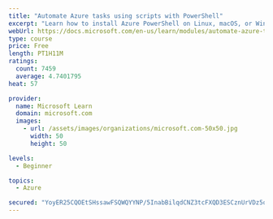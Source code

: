 ```yaml
---
title: "Automate Azure tasks using scripts with PowerShell"
excerpt: "Learn how to install Azure PowerShell on Linux, macOS, or Windows and then connect to Azure and manage your resources."
webUrl: https://docs.microsoft.com/en-us/learn/modules/automate-azure-tasks-with-powershell/
type: course
price: Free
length: PT1H11M
ratings:
  count: 7459
  average: 4.7401795
heat: 57

provider:
  name: Microsoft Learn
  domain: microsoft.com
  images:
    - url: /assets/images/organizations/microsoft.com-50x50.jpg
      width: 50
      height: 50

levels:
  - Beginner

topics:
  - Azure

secured: "YoyER25CQOEtSHssawFSQWQYYNP/5InabBilqdCNZ3tcFXQD3ESCznUrVDz5qlFkQKUk8ocRvtWtRI62LAFOWFIT7tZsMvablEkeeo022xvurOM7Olv5ri4H+Y+yp5CVqmSZGbd9ahDSQcAbbkI6zmKrgCe18k7i6IjfdKN9KM/SdJfyhgjLE+z5Y9XjCEr3C/7Ka77hkMgUV/CyIAT53bi4CRpvGay0JxxnbvTJDM069IWMmZwNMfNA8PwqiCJ9TzZijLTQH4/q5M1ENZWAxEVseiy0YoxrPFZK+RQoUWk7lV86Ind7fD2p2we7qlZeisL3AkfHW906jIo3PSQ7FdFydpqr0GAr59r43W3JAce8+bwFcM/U5savU9F67qTMmVQfal7yqUTBYjxa2U/D/vWHNTy2ZhK1uPznn1N8wjQ=;5yiQrcrVLw4ueFvcSKdE4g=="
---
```


